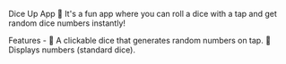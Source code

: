 Dice Up App 🎲
It's a fun app where you can roll a dice with a tap and get random dice numbers instantly!

Features -
🎲 A clickable dice that generates random numbers on tap.
🔢 Displays numbers (standard dice).